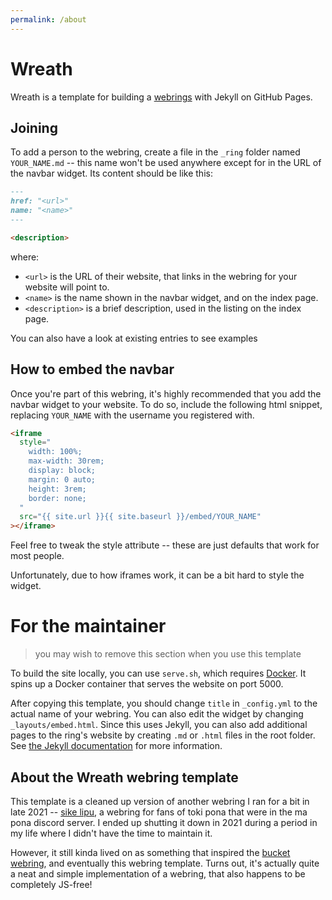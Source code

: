```yaml
---
permalink: /about
---
```


# Wreath

Wreath is a template for building a [webrings](https://en.wikipedia.org/wiki/Webring) with Jekyll on GitHub Pages.

## Joining

To add a person to the webring, create a file in the `_ring` folder named `YOUR_NAME.md` -- this name won't be used anywhere except for in the URL of the navbar widget.
Its content should be like this:

```md
---
href: "<url>"
name: "<name>"
---

<description>
```

where:

- `<url>` is the URL of their website, that links in the webring for your website will point to.
- `<name>` is the name shown in the navbar widget, and on the index page.
- `<description>` is a brief description, used in the listing on the index page.

You can also have a look at existing entries to see examples

## How to embed the navbar

Once you're part of this webring, it's highly recommended that you add the navbar widget to your website.
To do so, include the following html snippet, replacing `YOUR_NAME` with the username you registered with.

```html
<iframe
  style="
    width: 100%;
    max-width: 30rem;
    display: block;
    margin: 0 auto;
    height: 3rem;
    border: none;
  "
  src="{{ site.url }}{{ site.baseurl }}/embed/YOUR_NAME"
></iframe>
```

<!-- {{ "--" }}{{ ">" }}

Here's an example of what it looks like (with an added border so you can see the size):

<iframe
  style="
    width: 100%;
    max-width: 30rem;
    display: block;
    margin: 0 auto;
    height: 3rem;
    border: 1px solid grey;
  "
  src="{{ site.ring[0].url }}"
></iframe>

{{ "<!" }}{{ "--" }} -->

Feel free to tweak the style attribute -- these are just defaults that work for most people.

Unfortunately, due to how iframes work, it can be a bit hard to style the widget.

# For the maintainer

> you may wish to remove this section when you use this template

To build the site locally, you can use `serve.sh`, which requires [Docker](https://docs.docker.com/engine/install/).
It spins up a Docker container that serves the website on port 5000.

After copying this template, you should change `title` in `_config.yml` to the actual name of your webring.
You can also edit the widget by changing `_layouts/embed.html`.
Since this uses Jekyll, you can also add additional pages to the ring's website by creating `.md` or `.html` files in the root folder.
See [the Jekyll documentation](https://jekyllrb.com/docs/) for more information.

## About the Wreath webring template


This template is a cleaned up version of another webring I ran for a bit in late 2021 -- [sike lipu](https://github.com/ralismark/sike-lipu), a webring for fans of toki pona that were in the ma pona discord server.
I ended up shutting it down in 2021 during a period in my life where I didn't have the time to maintain it.

However, it still kinda lived on as something that inspired the [bucket webring](https://webring.bucketfish.me/about.html), and eventually this webring template.
Turns out, it's actually quite a neat and simple implementation of a webring, that also happens to be completely JS-free!

